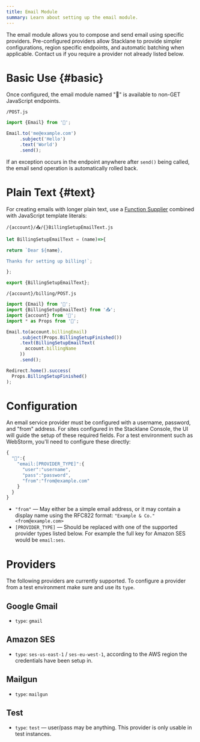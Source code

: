 ```yaml
---
title: Email Module
summary: Learn about setting up the email module.
---
```


The email module allows you to compose and send email using specific providers.
Pre-configured providers allow Stacklane to provide simpler configurations,
region specific endpoints, and automatic batching when applicable.
Contact us if you require a provider not already listed below.

# Basic Use {#basic}

Once configured, the email module named "📧" is available to non-GET JavaScript endpoints.

```file-name
/POST.js
```
```javascript
import {Email} from '📧';

Email.to('me@example.com')
     .subject('Hello')
     .text('World')
     .send();
```

If an exception occurs in the endpoint anywhere after `send()` being called,
the email send operation is automatically rolled back.

# Plain Text {#text}

For creating emails with longer plain text,
use a [Function Supplier](/🗄/Article/scripting/suppliers.md) combined with JavaScript template literals:

```file-name
/{account}/📤/{}BillingSetupEmailText.js
```
```javascript
let BillingSetupEmailText = (name)=>{

return `Dear ${name},

Thanks for setting up billing!`;

};

export {BillingSetupEmailText};
```

```file-name
/{account}/billing/POST.js
```
```javascript
import {Email} from '📧';
import {BillingSetupEmailText} from '📤';
import {account} from '🔗';
import * as Props from '🎨';

Email.to(account.billingEmail)
     .subject(Props.BillingSetupFinished())
     .text(BillingSetupEmailText(
       account.billingName
     ))
     .send();

Redirect.home().success(
  Props.BillingSetupFinished()
);
```

# Configuration

An email service provider must be configured with a username, password, and "from" address.
For sites configured in the Stacklane Console, the UI will guide the setup of these required fields.
For a test environment such as WebStorm, you'll need to configure these directly:

```javascript
{
  "🔑":{
    "email:[PROVIDER_TYPE]":{
      "user":"username",
      "pass":"password",
      "from":"from@example.com"
    }
  }
}
```

- `"from"` &mdash; May either be a simple email address, or it may contain a display name
using the RFC822 format: `"Example & Co." <from@example.com>`
- `[PROVIDER_TYPE]` &mdash; Should be replaced with one of the supported provider types listed below.
For example the full key for Amazon SES would be `email:ses`.

# Providers

The following providers are currently supported.
To configure a provider from a test environment make sure and use its `type`.

## Google Gmail

- `type`: `gmail`

## Amazon SES

- `type`: `ses-us-east-1` / `ses-eu-west-1`, according to the AWS region the credentials have been setup in.

## Mailgun

- `type`: `mailgun`

## Test

- `type`: `test` &mdash; user/pass may be anything.  This provider is only usable in test instances.